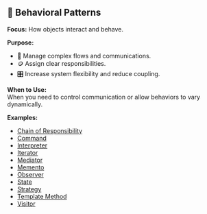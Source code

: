 ## 🤝 Behavioral Patterns
**Focus:** How objects interact and behave.

**Purpose:**
- 🔄 Manage complex flows and communications.
- 🪙 Assign clear responsibilities.
- 🎛️ Increase system flexibility and reduce coupling.

**When to Use:**  
When you need to control communication or allow behaviors to vary dynamically.

**Examples:**
- [Chain of Responsibility](https://github.com/mf-rl/Design.Patterns.Demo/tree/master/Design.Patterns.Demo/3.Behavioral/A.ChainOfResponsibility)
- [Command](https://github.com/mf-rl/Design.Patterns.Demo/tree/master/Design.Patterns.Demo/3.Behavioral/B.Command)
- [Interpreter](https://github.com/mf-rl/Design.Patterns.Demo/tree/master/Design.Patterns.Demo/3.Behavioral/C.Interpreter)
- [Iterator](https://github.com/mf-rl/Design.Patterns.Demo/tree/master/Design.Patterns.Demo/3.Behavioral/D.Iterator)
- [Mediator](https://github.com/mf-rl/Design.Patterns.Demo/tree/master/Design.Patterns.Demo/3.Behavioral/E.Mediator)
- [Memento](https://github.com/mf-rl/Design.Patterns.Demo/tree/master/Design.Patterns.Demo/3.Behavioral/F.Memento)
- [Observer](https://github.com/mf-rl/Design.Patterns.Demo/tree/master/Design.Patterns.Demo/3.Behavioral/G.Observer)
- [State](https://github.com/mf-rl/Design.Patterns.Demo/tree/master/Design.Patterns.Demo/3.Behavioral/H.State)
- [Strategy](https://github.com/mf-rl/Design.Patterns.Demo/tree/master/Design.Patterns.Demo/3.Behavioral/I.Strategy)
- [Template Method](https://github.com/mf-rl/Design.Patterns.Demo/tree/master/Design.Patterns.Demo/3.Behavioral/J.TemplateMethod)
- [Visitor](https://github.com/mf-rl/Design.Patterns.Demo/tree/master/Design.Patterns.Demo/3.Behavioral/K.Visitor)
